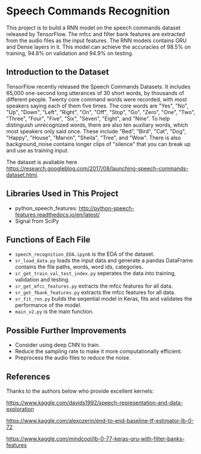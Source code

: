 # Speech Commands Recognition
This project is to build a RNN model on the speech commands dataset released by TensorFlow. The mfcc and filter bank features are extracted from the audio files as the input features. The RNN models contains GRU and Dense layers in it. This model can achieve the accuracies of 98.5% on training, 94.8% on validation and 94.9% on testing.

## Introduction to the Dataset
TensorFlow recently released the Speech Commands Datasets. It includes 65,000 one-second long utterances of 30 short words, by thousands of different people. Twenty core command words were recorded, with most speakers saying each of them five times. The core words are "Yes", "No", "Up", "Down", "Left", "Right", "On", "Off", "Stop", "Go", "Zero", "One", "Two", "Three", "Four", "Five", "Six", "Seven", "Eight", and "Nine". To help distinguish unrecognized words, there are also ten auxiliary words, which most speakers only said once. These include "Bed", "Bird", "Cat", "Dog", "Happy", "House", "Marvin", "Sheila", "Tree", and "Wow". There is also background_noise contains longer clips of "silence" that you can break up and use as training input.

The dataset is avaliable here https://research.googleblog.com/2017/08/launching-speech-commands-dataset.html.

## Libraries Used in This Project
* python_speech_features: http://python-speech-features.readthedocs.io/en/latest/
* Signal from SciPy

## Functions of Each File
* `speech_recognition_EDA.ipynb` is the EDA of the dataset.
* `sr_load_data.py` loads the input data and generate a pandas DataFrame contains the file paths, words, word ids, categories.
* `sr_get_train_val_test_index.py` seperates the data into training, validation and testing.
* `sr_get_mfcc_features.py` extracts the mfcc features for all data.
* `sr_get_fbank_features.py` extracts the mfcc features for all data.
* `sr_fit_rnn.py` builds the seqential model in Keras, fits and validates the performance of the model.
* `main_v2.py` is the main function.

## Possible Further Improvements
* Consider using deep CNN to train.
* Reduce the sampling rate to make it more computationally efficient.
* Preprocess the audio files to reduce the noise.

## References
Thanks to the authors below who provide excellent kernels:

https://www.kaggle.com/davids1992/speech-representation-and-data-exploration

https://www.kaggle.com/alexozerin/end-to-end-baseline-tf-estimator-lb-0-72

https://www.kaggle.com/mindcool/lb-0-77-keras-gru-with-filter-banks-features




